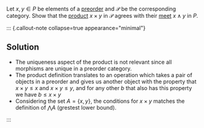 Let $x,y \in P$ be elements of a [preorder](/docs/math/defs/preorder.qmd) and 
$\mathcal{P}$ be the corresponding category. Show that the 
[product](/docs/math/defs/product.qmd) $x \times y$ in $\mathcal{P}$ agrees with 
their [meet](/docs/math/defs/meet.qmd) $x \land y$ in $P$.

::: {.callout-note collapse=true appearance="minimal"}
## Solution

- The uniqueness aspect of the product is not relevant since all morphisms are 
  unique in a preorder category.
- The product definition translates to an operation which takes a pair of 
  objects in a preorder and gives us another object with the property that 
  $x \times y \leq x$ and $x \times y \leq y$, and for any other $b$ that also 
  has this property we have $b \leq x\times y$
- Considering the set $A=\{x,y\}$, the conditions for $x \times y$ matches the 
  definition of $\bigwedge A$ (grestest lower bound).

:::